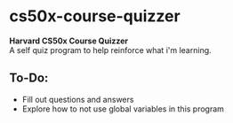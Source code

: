 # cs50x-course-quizzer
**Harvard CS50x Course Quizzer**  
A self quiz program to help reinforce what i'm learning.

## To-Do:
- Fill out questions and answers  
- Explore how to not use global variables in this program 
